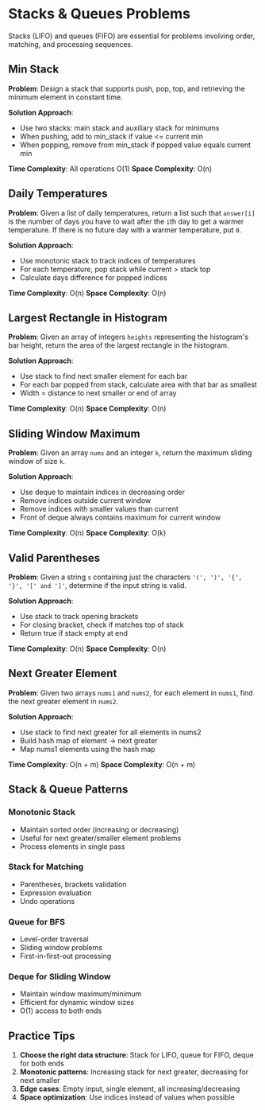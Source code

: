 # Stacks & Queues Problems

Stacks (LIFO) and queues (FIFO) are essential for problems involving order, matching, and processing sequences.

## Min Stack

**Problem**: Design a stack that supports push, pop, top, and retrieving the minimum element in constant time.

**Solution Approach**:
- Use two stacks: main stack and auxiliary stack for minimums
- When pushing, add to min_stack if value <= current min
- When popping, remove from min_stack if popped value equals current min

**Time Complexity**: All operations O(1)
**Space Complexity**: O(n)

## Daily Temperatures

**Problem**: Given a list of daily temperatures, return a list such that `answer[i]` is the number of days you have to wait after the `i`th day to get a warmer temperature. If there is no future day with a warmer temperature, put `0`.

**Solution Approach**:
- Use monotonic stack to track indices of temperatures
- For each temperature, pop stack while current > stack top
- Calculate days difference for popped indices

**Time Complexity**: O(n)
**Space Complexity**: O(n)

## Largest Rectangle in Histogram

**Problem**: Given an array of integers `heights` representing the histogram's bar height, return the area of the largest rectangle in the histogram.

**Solution Approach**:
- Use stack to find next smaller element for each bar
- For each bar popped from stack, calculate area with that bar as smallest
- Width = distance to next smaller or end of array

**Time Complexity**: O(n)
**Space Complexity**: O(n)

## Sliding Window Maximum

**Problem**: Given an array `nums` and an integer `k`, return the maximum sliding window of size `k`.

**Solution Approach**:
- Use deque to maintain indices in decreasing order
- Remove indices outside current window
- Remove indices with smaller values than current
- Front of deque always contains maximum for current window

**Time Complexity**: O(n)
**Space Complexity**: O(k)

## Valid Parentheses

**Problem**: Given a string `s` containing just the characters `'(', ')', '{', '}', '[' and ']'`, determine if the input string is valid.

**Solution Approach**:
- Use stack to track opening brackets
- For closing bracket, check if matches top of stack
- Return true if stack empty at end

**Time Complexity**: O(n)
**Space Complexity**: O(n)

## Next Greater Element

**Problem**: Given two arrays `nums1` and `nums2`, for each element in `nums1`, find the next greater element in `nums2`.

**Solution Approach**:
- Use stack to find next greater for all elements in nums2
- Build hash map of element -> next greater
- Map nums1 elements using the hash map

**Time Complexity**: O(n + m)
**Space Complexity**: O(n + m)

## Stack & Queue Patterns

### Monotonic Stack
- Maintain sorted order (increasing or decreasing)
- Useful for next greater/smaller element problems
- Process elements in single pass

### Stack for Matching
- Parentheses, brackets validation
- Expression evaluation
- Undo operations

### Queue for BFS
- Level-order traversal
- Sliding window problems
- First-in-first-out processing

### Deque for Sliding Window
- Maintain window maximum/minimum
- Efficient for dynamic window sizes
- O(1) access to both ends

## Practice Tips

1. **Choose the right data structure**: Stack for LIFO, queue for FIFO, deque for both ends
2. **Monotonic patterns**: Increasing stack for next greater, decreasing for next smaller
3. **Edge cases**: Empty input, single element, all increasing/decreasing
4. **Space optimization**: Use indices instead of values when possible

